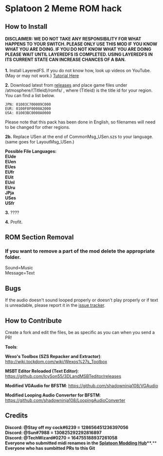 # Splatoon 2 Meme ROM hack
## How to Install
#### DISCLAIMER: WE DO NOT TAKE ANY RESPONSIBILITY FOR WHAT HAPPENS TO YOUR SWITCH. PLEASE ONLY USE THIS MOD IF YOU KNOW WHAT YOU ARE DOING. IF YOU DO NOT KNOW WHAT YOU ARE DOING PLEASE WAIT UNTIL LAYEREDFS IS COMPLETED. USING LAYEREDFS IN ITS CURRENT STATE CAN INCREASE CHANCES OF A BAN.



****1.**** Install LayeredFS. If you do not know how, look up videos on YouTube. (May or may not work.) [Tutorial Here](https://www.youtube.com/watch?v=8S9zGmXmFq4)

****2.**** Download latest from [releases](https://github.com/SunTheCourier/Splatoon-2-Meme-ROM-hack/releases) and place game files under /atmosphere/(Titleid)/romfs/ , where (Titleid) is the title id for your region. You can find a list below.<br>



    JPN: 01003C700009C000
    EUR: 0100F8F0000A2000
    USA: 01003BC0000A0000


Please note that this pack has been done in English, so filenames will need to be changed for other regions.


****2b.**** Replace USen at the end of CommonMsg_USen.szs to your language. (same goes for LayoutMsg_USen.)<br>

****Possible File Languages:****<br>
****EUde<br>****
****EUen<br>****
****EUes<br>****
****EUfr<br>****
****EUit<br>****
****EUnl<br>****
****EUru<br>****
****JPja<br>****
****USes<br>****
****USfr<br>****


****3.**** ????

****4.**** Profit.







## ROM Section Removal

### If you want to remove a part of the mod delete the appropriate folder.



Sound=Music<br>
Message=Text



## Bugs

If the audio doesn't sound looped properly or doesn't play properly or if text is unreadable, please report it in the [issue tracker](https://github.com/SunTheCourier/Splatoon-2-Meme-ROM-hack/issues).



## How to Contribute

Create a fork and edit the files, be as specific as you can when you send a PR!



****Tools****:

****Wexo's Toolbox (SZS Repacker and Extractor)****: http://wiki.tockdom.com/wiki/Wexos%27s_Toolbox

****MSBT Editor Reloaded (Text Editor)****: https://github.com/IcySon55/3DLandMSBTeditor/releases

****Modified VGAudio for BFSTM****: https://github.com/shadowninja108/VGAudio

****Modified Looping Audio Converter for BFSTM****: https://github.com/shadowninja108/LoopingAudioConverter



## Credits

****Discord: @Stay off my cock#6239  = 128656451236397056****<br>
****Discord: @Sun#7988  = 130825292292816897****<br>
****Discord: @TechWizard#0270 = 164755188937261058****<br>
****Everyone who submitted midi renames in the** [**Splatoon Modding Hub**](https://discordapp.com/invite/Msk4nSj)**.****<br>
****Everyone who has sumbitted PRs to this Git****
